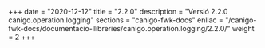 +++
date        = "2020-12-12"
title       = "2.2.0"
description = "Versió 2.2.0 canigo.operation.logging"
sections    = "canigo-fwk-docs"
enllac		= "/canigo-fwk-docs/documentacio-llibreries/canigo.operation.logging/2.2.0/"
weight		= 2
+++
